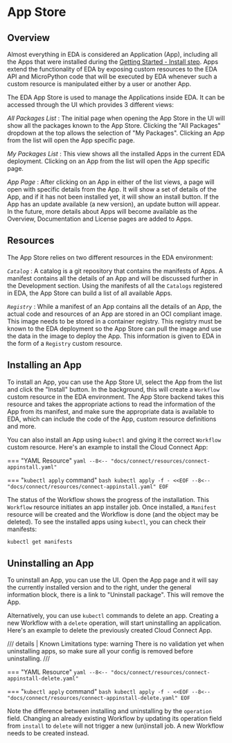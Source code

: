 # App Store

## Overview

Almost everything in EDA is considered an Application (App), including all the Apps that were installed during the [Getting Started - Install step](../getting-started/installation-process.md#apps). Apps extend the functionality of EDA by exposing custom resources to the EDA API and MicroPython code that will be executed by EDA whenever such a custom resource is manipulated either by a user or another App.

The EDA App Store is used to manage the Applications inside EDA. It can be accessed through the UI which provides 3 different views:

*All Packages List*
: The initial page when opening the App Store in the UI will show all the packages known to the App Store. Clicking the "All Packages" dropdown at the top allows the selection of "My Packages". Clicking an App from the list will open the App specific page.

*My Packages List*
: This view shows all the installed Apps in the current EDA deployment. Clicking on an App from the list will open the App specific page.

*App Page*
: After clicking on an App in either of the list views, a page will open with specific details from the App. It will show a set of details of the App, and if it has not been installed yet, it will show an install button. If the App has an update available (a new version), an update button will appear. In the future, more details about Apps will become available as the Overview, Documentation and License pages are added to Apps.

## Resources

The App Store relies on two different resources in the EDA environment:

*`Catalog`*
: A catalog is a git repository that contains the manifests of Apps. A manifest contains all the details of an App and will be discussed further in the Development section. Using the manifests of all the `Catalogs` registered in EDA, the App Store can build a list of all available Apps.

*`Registry`*
: While a manifest of an App contains all the details of an App, the actual code and resources of an App are stored in an OCI compliant image. This image needs to be stored in a container registry. This registry must be known to the EDA deployment so the App Store can pull the image and use the data in the image to deploy the App. This information is given to EDA in the form of a `Registry` custom resource.

## Installing an App

To install an App, you can use the App Store UI, select the App from the list and click the "Install" button. In the background, this will create a `Workflow` custom resource in the EDA environment. The App Store backend takes this resource and takes the appropriate actions to read the information of the App from its manifest, and make sure the appropriate data is available to EDA, which can include the code of the App, custom resource definitions and more.

You can also install an App using `kubectl` and giving it the correct `Workflow` custom resource. Here's an example to install the Cloud Connect App:

=== "YAML Resource"
    ```yaml
    --8<-- "docs/connect/resources/connect-appinstall.yaml"
    ```

=== "`kubectl apply` command"
    ```bash
    kubectl apply -f - <<EOF
    --8<-- "docs/connect/resources/connect-appinstall.yaml"
    EOF
    ```

The status of the Workflow shows the progress of the installation. This `Workflow` resource initiates an app installer job. Once installed, a `Manifest` resource will be created and the Workflow is done (and the object may be deleted). To see the installed apps using `kubectl`, you can check their manifests:

```bash
kubectl get manifests
```

## Uninstalling an App

To uninstall an App, you can use the UI. Open the App page and it will say the currently installed version and to the right, under the general information block, there is a link to "Uninstall package". This will remove the App.

Alternatively, you can use `kubectl` commands to delete an app. Creating a new Workflow with a `delete` operation, will start uninstalling an application.
Here's an example to delete the previously created Cloud Connect App.

/// details | Known Limitations
    type: warning
There is no validation yet when uninstalling apps, so make sure all your config is removed before uninstalling.
///

=== "YAML Resource"
    ```yaml
    --8<-- "docs/connect/resources/connect-appinstall-delete.yaml"
    ```

=== "`kubectl apply` command"
    ```bash
    kubectl apply -f - <<EOF
    --8<-- "docs/connect/resources/connect-appinstall-delete.yaml"
    EOF
    ```

Note the difference between installing and uninstalling by the `operation` field. Changing an already existing Workflow by updating its operation field from `install` to `delete` will not trigger a new (un)install job. A new Workflow needs to be created instead.
